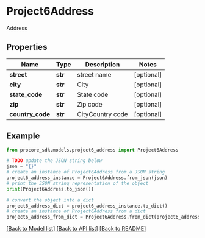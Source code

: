 # Project6Address

Address

## Properties

Name | Type | Description | Notes
------------ | ------------- | ------------- | -------------
**street** | **str** | street name | [optional] 
**city** | **str** | City | [optional] 
**state_code** | **str** | State code | [optional] 
**zip** | **str** | Zip code | [optional] 
**country_code** | **str** | CityCountry code | [optional] 

## Example

```python
from procore_sdk.models.project6_address import Project6Address

# TODO update the JSON string below
json = "{}"
# create an instance of Project6Address from a JSON string
project6_address_instance = Project6Address.from_json(json)
# print the JSON string representation of the object
print(Project6Address.to_json())

# convert the object into a dict
project6_address_dict = project6_address_instance.to_dict()
# create an instance of Project6Address from a dict
project6_address_from_dict = Project6Address.from_dict(project6_address_dict)
```
[[Back to Model list]](../README.md#documentation-for-models) [[Back to API list]](../README.md#documentation-for-api-endpoints) [[Back to README]](../README.md)


